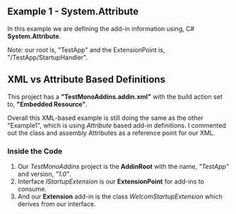 ## Example 1 - System.Attribute

In this example we are defining the add-in information using, C# **System.Attribute**.

Note: our root is, "TestApp" and the ExtensionPoint is, "/TestApp/StartupHandler".

## XML vs Attribute Based Definitions
This project has a **"TestMonoAddins.addin.xml"** with the build action set to, **"Embedded Resource"**.

Overall this XML-based example is still doing the same as the other "Example1", which is using _Attribute_ based add-in definitions. I commented out the class and assembly Attributes as a reference point for our XML.


### Inside the Code

1. Our _TestMonoAddins_ project is the **AddinRoot** with the name, _"TestApp"_ and version, _"1.0"_.
2. Interface _IStartupExtension_ is our **ExtensionPoint** for add-ins to consume.
3. And our **Extension** add-in is the class _WelcomStartupExtension_ which derives from our interface.


